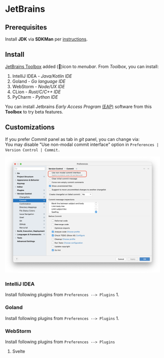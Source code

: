 #  JetBrains 

## Prerequisites
Install **JDK** via **SDKMan** per [instructions](../platforms/java.md).

## Install

[JetBrains Toolbox](https://www.jetbrains.com/toolbox-app/) added (🧊)icon to _menubar_. From _Toolbox_, you can install:
1. IntelliJ IDEA - _Java/Kotlin IDE_
2. Goland - _Go language IDE_
3. WebStorm - _Node/UX IDE_
4. CLion - _Rust/C/C++ IDE_
5. PyCharm - _Python IDE_

You can install Jetbrains _Early Access Program_ [(EAP)](https://www.jetbrains.com/resources/eap/) software from this **Toolbox** to try beta features.

## Customizations
If you prefer _Commit_ panel as tab in _git_ panel, you can change via:<br/>
You may disable "Use non-modal commit interface" option in `Preferences | Version Control | Commit.`

![jetbrains-preferences-commit](../images/jetbrains-preferences-commit.png)

### IntelliJ IDEA

Install following plugins from `Preferences --> Plugins`
1.  

### Goland

Install following plugins from `Preferences --> Plugins`
1.

### WebStorm
Install following plugins from `Preferences --> Plugins`
1. Svelte